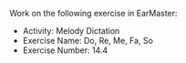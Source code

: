 Work on the following exercise in EarMaster:
- Activity: Melody Dictation
- Exercise Name: Do, Re, Me, Fa, So
- Exercise Number: 14.4
